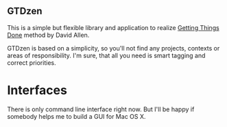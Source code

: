 GTDzen
------

This is a simple but flexible library and application to realize [Getting Things Done][gtd] method by David Allen.

GTDzen is based on a simplicity, so you'll not find any projects, contexts or areas of responsibility. I'm sure,
that all you need is smart tagging and correct priorities.

Interfaces
==========

There is only command line interface right now. But I'll be happy if somebody helps me to build a GUI for Mac OS X.

[gtd]: http://en.wikipedia.org/wiki/GTD
